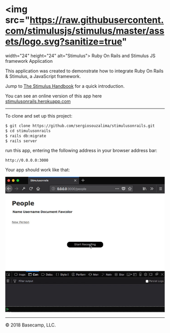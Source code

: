 # <img src="https://raw.githubusercontent.com/stimulusjs/stimulus/master/assets/logo.svg?sanitize=true"
width="24" height="24" alt="Stimulus"> Ruby On Rails and Stimulus JS framework Application

This application was created to demonstrate how to integrate Ruby On Rails & Stimulus, a JavaScript framework.

Jump to [The Stimulus Handbook](https://github.com/stimulusjs/stimulus/blob/master/handbook/README.md) for a quick introduction.

You can see an online version of this app here [stimulusonrails.herokuapp.com](https://stimulus-people-form-example.herokuapp.com)

---
To clone and set up this project:
```
$ git clone https://github.com/sergiosouzalima/stimulusonrails.git
$ cd stimulusonrails
$ rails db:migrate
$ rails server
```

run this app, entering the following address in your browser address bar:

```
http://0.0.0.0:3000
```

Your app should work like that:

![screen02.gif](public/screen02.gif)

---

© 2018 Basecamp, LLC.
